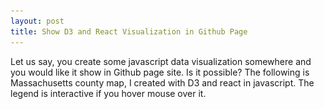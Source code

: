 ```yaml
---
layout: post
title: Show D3 and React Visualization in Github Page
---
```


Let us say, you create some javascript data visualization somewhere and you would like it show in Github page site. Is it possible?
The following is Massachusetts county map, I created with D3 and react in javascript.  The legend is interactive if you hover mouse over it.

<html>
  <head>
    <title>Massachusetts Chrolopleth map with interactive legend and viewbox</title>
    <link
      href="https://fonts.googleapis.com/css?family=Poppins&display=swap"
      rel="stylesheet"
    />
    <link href="styles.css" rel="stylesheet" />
    <script src="https://unpkg.com/react@16.9.0/umd/react.production.min.js"></script>
    <script src="https://unpkg.com/react-dom@16.9.0/umd/react-dom.production.min.js"></script>
    <script src="https://unpkg.com/d3@5.11.0/dist/d3.min.js"></script>
  			<script src="https://unpkg.com/topojson@3.0.2/dist/topojson.min.js"></script>  
  </head>
  <body>
    <div id="root"> </div>
    <script src="/Files/MA_county_map.js">
    
    </script>      
  </body>
</html>  
This is basically the html behind the image.  you need to save js to somewhere and point the source to that path in your html.  

<img src="/images/blog29/html_setting.PNG">  

I had some other visual created in D3 and React which I presented in this youtube video if you are interested.
[![image](/images/blog29/youtube.PNG)](https://www.youtube.com/watch?v=JGznOuhE_mo)  

For code, you can visit my project, click the image, you will be able to see source code. 
<https://github.com/wenleicao/dataviz-project-template-proposal>

Again Happy BIing.

Wenlei
